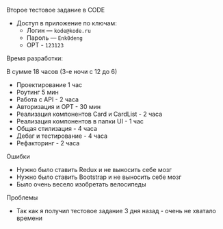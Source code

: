 Второе тестовое задание в CODE

- Доступ в приложение по ключам:
  - Логин — `kode@kode.ru`
  - Пароль — `Enk0deng`
  - OPT - `123123`
  

Время разработки:

В сумме 18 часов
(3-е ночи с 12 до 6)

- Проектирование 1 час
- Роутинг 5 мин
- Работа с API - 2 часа
- Авторизация и OPT - 30 мин
- Реализация компонентов Card и CardList - 2 часа
- Реализация компонентов в папки UI - 1 час
- Общая стилизация - 4 часа
- Дебаг и тестирование - 4 часа
- Рефакторинг - 2 часа


Ошибки
- Нужно было ставить Redux и не выносить себе мозг
- Нужно было ставить Bootstrap и не выносить себе мозг
- Было очень весело изобретать велосипеды

Проблемы
-  Так как я получил тестовое задание 3 дня назад - очень не хватало времени



